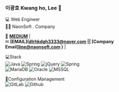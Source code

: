 ### 이광호 Kwang ho, Lee 👋


💻 Web Engineer   
👩‍🎓  NaonSoft . Company

📌 **[MEDIUM](https://blog.naver.com/dlrhkdgh3333)** |    
✉  **[EMAIL](dlrhkdgh3333@naver.com || [Company Email]line@naonsoft.com )** |


💻Stack   
![Java](https://img.shields.io/badge/-Java-007396?style=flat-square&logo=Java&logoColor=white)
![Spring](https://img.shields.io/badge/-Spring-6DB33F?style=flat-square&logo=Spring&logoColor=white)
![jQuery](https://img.shields.io/badge/-jQuery-0769ADF?style=flat-square&logo=jQuery&logoColor=white)
![Spring](https://img.shields.io/badge/-Spring-6DB33F?style=flat-square&logo=Spring&logoColor=white)  
![MariaDB](https://img.shields.io/badge/-MariaDB-1F305F?style=flat-square&logo=mariadb&logoColor=white)
![Oracle](https://img.shields.io/badge/-Oracle-F80000?style=flat-square&logo=Oracle&logoColor=white)
![MSSQL](https://img.shields.io/badge/-MSSQL-CC2927?style=flat-square&logo=MicrosoftSQLServer&logoColor=white)



📌Configuration Management  
![GitLab](https://img.shields.io/badge/-GitLab-FC6D26?style=flat-square&logo=GitLab&logoColor=white)
![Github](https://img.shields.io/badge/-Github-181717?style=flat-square&logo=Github&logoColor=white)


<!--
**line931114/line931114** is a ✨ _special_ ✨ repository because its `README.md` (this file) appears on your GitHub profile.

Here are some ideas to get you started:

- 🔭 I’m currently working on ...
- 🌱 I’m currently learning ...
- 👯 I’m looking to collaborate on ...
- 🤔 I’m looking for help with ...
- 💬 Ask me about ...
- 📫 How to reach me: ...
- 😄 Pronouns: ...
- ⚡ Fun fact: ...

![header](https://capsule-render.vercel.app/api?type=waving&color=E3826C&height=250&section=header&text=Kwangho%20Lee&fontSize=90&animation=fadeIn&fontAlignY=38&desc=%20&descAlignY=62&descAlign=62)

[![Top Langs](https://github-readme-stats.vercel.app/api/top-langs/?username=line931114)](https://github.com/****/github-readme-stats)

-->
